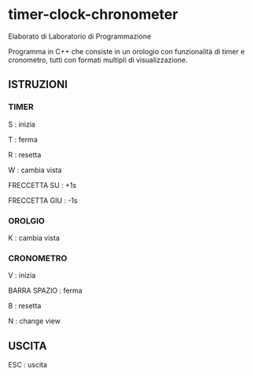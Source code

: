 # timer-clock-chronometer
 Elaborato di Laboratorio di Programmazione

Programma in C++ che consiste in un orologio con funzionalità di timer e cronometro, tutti con formati multipli di visualizzazione.

## ISTRUZIONI
### TIMER
S : inizia

T : ferma

R : resetta

W : cambia vista

FRECCETTA SU : +1s

FRECCETTA GIU : -1s

### OROLGIO 
K : cambia vista

### CRONOMETRO
V : inizia

BARRA SPAZIO : ferma

B : resetta

N : change view



## USCITA
ESC : uscita